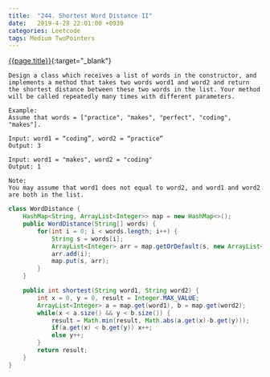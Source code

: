 ```yaml
---
title:  "244. Shortest Word Distance II"
date:   2019-4-28 22:01:00 +0930
categories: Leetcode
tags: Medium TwoPointers
---
```


[{{page.title}}](https://leetcode.com/problems/shortest-word-distance-ii/){:target="_blank"}


    Design a class which receives a list of words in the constructor, and implements a method that takes two words word1 and word2 and return the shortest distance between these two words in the list. Your method will be called repeatedly many times with different parameters.

    Example:
    Assume that words = ["practice", "makes", "perfect", "coding", "makes"].

    Input: word1 = “coding”, word2 = “practice”
    Output: 3

    Input: word1 = "makes", word2 = "coding"
    Output: 1

    Note:
    You may assume that word1 does not equal to word2, and word1 and word2 are both in the list.


```java
class WordDistance {
    HashMap<String, ArrayList<Integer>> map = new HashMap<>();
    public WordDistance(String[] words) {
        for(int i = 0; i < words.length; i++) {
            String s = words[i];
            ArrayList<Integer> arr = map.getOrDefault(s, new ArrayList<Integer>());
            arr.add(i);
            map.put(s, arr);
        }
    }

    public int shortest(String word1, String word2) {
        int x = 0, y = 0, result = Integer.MAX_VALUE;
        ArrayList<Integer> a = map.get(word1), b = map.get(word2);
        while(x < a.size() && y < b.size()) {
            result = Math.min(result, Math.abs(a.get(x)-b.get(y)));
            if(a.get(x) < b.get(y)) x++;
            else y++;
        }
        return result;
    }
}
```
